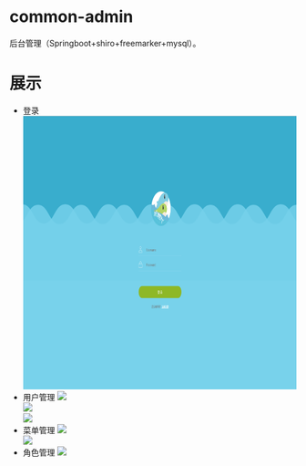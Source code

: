 # common-admin
后台管理（Springboot+shiro+freemarker+mysql）。

# 展示
* 登录
<img height="480" src="https://github.com/NewBeeECC/common-admin/blob/master/art/login.png"/><br/>
* 用户管理
<img height="480" src="https://github.com/babylikebird/common-admin/blob/master/art/2.png"/><br/>
<img height="480" src="https://github.com/babylikebird/common-admin/blob/master/art/3.png"/><br/>
<img height="480" src="https://github.com/babylikebird/common-admin/blob/master/art/4.png"/><br/>
* 菜单管理
<img height="480" src="https://github.com/babylikebird/common-admin/blob/master/art/5.png"/><br/>
<img height="480" src="https://github.com/babylikebird/common-admin/blob/master/art/6.png"/><br/>
* 角色管理
<img height="480" src="https://github.com/NewBeeECC/common-admin/blob/master/art/7.png"/><br/>
